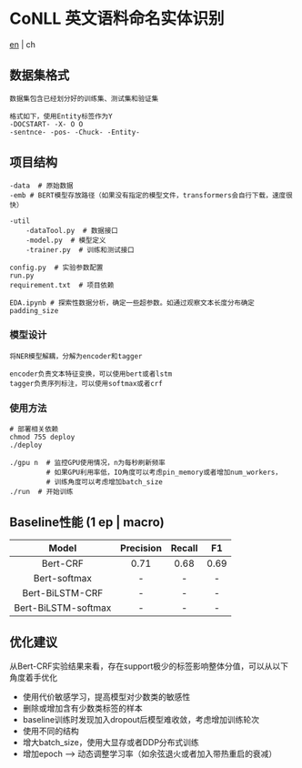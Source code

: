 # CoNLL 英文语料命名实体识别
[en](README.md) | ch

## 数据集格式
    数据集包含已经划分好的训练集、测试集和验证集

    格式如下，使用Entity标签作为Y
    -DOCSTART- -X- O O
    -sentnce- -pos- -Chuck- -Entity-

## 项目结构
    -data  # 原始数据
    -emb # BERT模型存放路径（如果没有指定的模型文件，transformers会自行下载，速度很快）

    -util
        -dataTool.py  # 数据接口
        -model.py  # 模型定义
        -trainer.py  # 训练和测试接口

    config.py  # 实验参数配置
    run.py
    requirement.txt  # 项目依赖

    EDA.ipynb # 探索性数据分析，确定一些超参数。如通过观察文本长度分布确定padding_size

### 模型设计
    将NER模型解耦，分解为encoder和tagger

    encoder负责文本特征变换，可以使用bert或者lstm
    tagger负责序列标注，可以使用softmax或者crf

### 使用方法
    # 部署相关依赖
    chmod 755 deploy
    ./deploy

    ./gpu n  # 监控GPU使用情况，n为每秒刷新频率
             # 如果GPU利用率低，IO角度可以考虑pin_memory或者增加num_workers，
             # 训练角度可以考虑增加batch_size
    ./run  # 开始训练

## Baseline性能 (1 ep | macro)
| Model | Precision | Recall | F1 |
| :---: | :---: | :---: | :---: |
| Bert-CRF | 0.71 | 0.68 | 0.69 |
| Bert-softmax | - | - | - |
| Bert-BiLSTM-CRF | - | - | - |
| Bert-BiLSTM-softmax | - | - | - |

## 优化建议
从Bert-CRF实验结果来看，存在support极少的标签影响整体分值，可以从以下角度着手优化
- 使用代价敏感学习，提高模型对少数类的敏感性
- 删除或增加含有少数类标签的样本
- baseline训练时发现加入dropout后模型难收敛，考虑增加训练轮次
- 使用不同的结构
- 增大batch_size，使用大显存或者DDP分布式训练
- 增加epoch --> 动态调整学习率（如余弦退火或者加入带热重启的衰减）